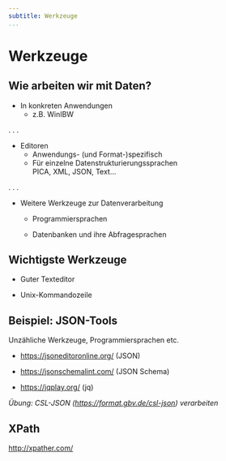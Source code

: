 ```yaml
---
subtitle: Werkzeuge
...
```


# Werkzeuge

## Wie arbeiten wir mit Daten?

* In konkreten Anwendungen
    * z.B. WinIBW

. . .

* Editoren
    * Anwendungs- (und Format-)spezifisch
    * Für einzelne Datenstrukturierungssprachen\
      PICA, XML, JSON, Text...

. . .

* Weitere Werkzeuge zur Datenverarbeitung
    
    * Programmiersprachen

    * Datenbanken und ihre Abfragesprachen


## Wichtigste Werkzeuge

* Guter Texteditor

* Unix-Kommandozeile

## Beispiel: JSON-Tools

Unzähliche Werkzeuge, Programmiersprachen etc.

* <https://jsoneditoronline.org/> (JSON)

* <https://jsonschemalint.com/> (JSON Schema)

* <https://jqplay.org/> (jq)

*Übung: CSL-JSON (<https://format.gbv.de/csl-json>) verarbeiten*

## XPath

<http://xpather.com/>

